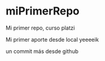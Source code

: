 # miPrimerRepo

Mi primer repo, curso platzi

Mi primer aporte desde local yeeeeik

un commit más desde github
